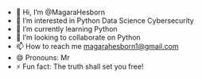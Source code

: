 - 👋 Hi, I’m @MagaraHesborn
- 👀 I’m interested in Python Data Science Cybersecurity
- 🌱 I’m currently learning Python
- 💞️ I’m looking to collaborate on Python
- 📫 How to reach me magarahesborn1@gmail.com
- 😄 Pronouns: Mr
- ⚡ Fun fact: The truth shall set you free!

<!---
MagaraHesborn/MagaraHesborn is a ✨ special ✨ repository because its `README.md` (this file) appears on your GitHub profile.
You can click the Preview link to take a look at your changes.
--->

